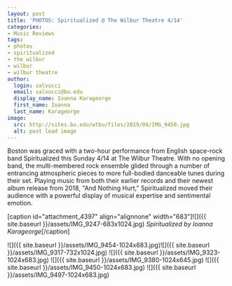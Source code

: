 ```yaml
---
layout: post
title: 'PHOTOS: Spiritualized @ The Wilbur Theatre 4/14'
categories:
- Music Reviews
tags:
- photos
- spiritualized
- the wilbur
- wilbur
- wilbur theatre
author:
  login: salvucci
  email: salvucci@bu.edu
  display_name: Ioanna Karageorge
  first_name: Ioanna
  last_name: Karageorge
image:
  src: http://sites.bu.edu/wtbu/files/2019/04/IMG_9450.jpg
  alt: post lead image
---
```

Boston was graced with a two-hour performance from English space-rock band Spiritualized this Sunday 4/14 at The Wilbur Theatre. With no opening band, the multi-membered rock ensemble glided through a number of entrancing atmospheric pieces to more full-bodied danceable tunes during their set. Playing music from both their earlier records and their newest album release from 2018, "And Nothing Hurt," Spiritualized moved their audience with a powerful display of musical expertise and sentimental emotion.

\[caption id="attachment\_4397" align="alignnone" width="683"\]![]({{ site.baseurl }}/assets/IMG_9247-683x1024.jpg) _Spiritualized by Ioanna Karageorge_\[/caption\]

![]({{ site.baseurl }}/assets/IMG_9454-1024x683.jpg)![]({{ site.baseurl }}/assets/IMG_9317-732x1024.jpg) ![]({{ site.baseurl }}/assets/IMG_9323-1024x683.jpg) ![]({{ site.baseurl }}/assets/IMG_9380-1024x645.jpg) ![]({{ site.baseurl }}/assets/IMG_9450-1024x683.jpg) ![]({{ site.baseurl }}/assets/IMG_9497-1024x683.jpg)